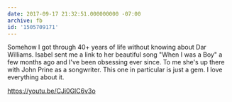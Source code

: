 ```yaml
---
date: 2017-09-17 21:32:51.000000000 -07:00
archive: fb
id: '1505709171'
---
```


Somehow I got through 40+ years of life without knowing about Dar Williams. Isabel sent me a link to her beautiful song "When I was a Boy" a few months ago and I've been obsessing ever since. To me she's up there with John Prine as a songwriter. This one in particular is just a gem. I love everything about it. 

https://youtu.be/CJi0GlC6v3o
